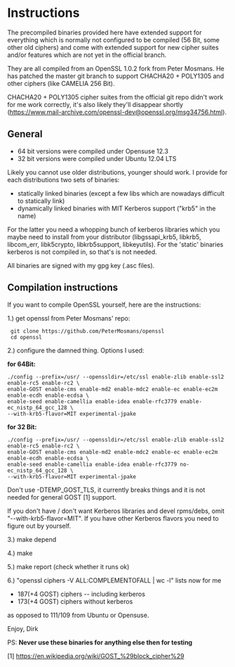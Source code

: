 
Instructions
============

The precompiled binaries provided here have extended support for everything
which is normally not configured to be compiled (56 Bit, some other
old ciphers) and come with extended support for new cipher suites and/or
features which are not yet in the official branch.

They are all compiled from an OpenSSL 1.0.2 fork
from Peter Mosmans. He has patched the master git branch
to support CHACHA20 + POLY1305 and other ciphers (like CAMELIA 256 Bit).

CHACHA20 + POLY1305 cipher suites from the official git repo didn't 
work for me work correctly, it's also likely they'll disappear shortly
(https://www.mail-archive.com/openssl-dev@openssl.org/msg34756.html).


General
-------

* 64 bit versions were compiled under Opensuse 12.3
* 32 bit versions were compiled under Ubuntu 12.04 LTS

Likely you cannot use older distributions, younger should work.
I provide for each distributions two sets of binaries:

* statically linked binaries (except a few libs which are nowadays difficult to statically link)
* dynamically linked binaries with MIT Kerberos support ("krb5" in the name)

For the latter you need a whopping bunch of kerberos libraries which you maybe need to 
install from your distributor (libgssapi_krb5, libkrb5, libcom_err, libk5crypto, libkrb5support, 
libkeyutils). For the 'static' binaries kerberos is not compiled in, so that's is not needed.

All binaries are signed with my gpg key (.asc files).


Compilation instructions
------------------------

If you want to compile OpenSSL yourself, here are the instructions:

1.) get openssl from Peter Mosmans' repo:

     git clone https://github.com/PeterMosmans/openssl
     cd openssl

2.) configure the damned thing. Options I used:

**for 64Bit:**

    ./config --prefix=/usr/ --openssldir=/etc/ssl enable-zlib enable-ssl2 enable-rc5 enable-rc2 \
    enable-GOST enable-cms enable-md2 enable-mdc2 enable-ec enable-ec2m enable-ecdh enable-ecdsa \
    enable-seed enable-camellia enable-idea enable-rfc3779 enable-ec_nistp_64_gcc_128 \   
    --with-krb5-flavor=MIT experimental-jpake  

**for 32 Bit:**

    ./config --prefix=/usr/ --openssldir=/etc/ssl enable-zlib enable-ssl2 enable-rc5 enable-rc2 \
    enable-GOST enable-cms enable-md2 enable-mdc2 enable-ec enable-ec2m enable-ecdh enable-ecdsa \ 
    enable-seed enable-camellia enable-idea enable-rfc3779 no-ec_nistp_64_gcc_128 \
    --with-krb5-flavor=MIT experimental-jpake 

Don't use -DTEMP_GOST_TLS, it currently breaks things and it is not needed for general GOST [1] support.

If you don't have / don't want Kerberos libraries and devel rpms/debs, omit "--with-krb5-flavor=MIT". If you have other Kerberos flavors you need to figure out by yourself.

3.) make depend

4.) make

5.) make report (check whether it runs ok)

6.) "openssl ciphers -V ALL:COMPLEMENTOFALL | wc -l" lists now for me 
* 187(+4 GOST) ciphers -- including kerberos
* 173(+4 GOST) ciphers without kerberos

as opposed to 111/109 from Ubuntu or Opensuse. 

Enjoy, Dirk

PS: **Never use these binaries for anything else then for testing**


[1] https://en.wikipedia.org/wiki/GOST_%29block_cipher%29
